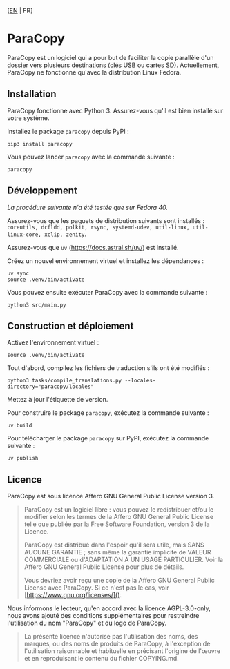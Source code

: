 [[EN](README.md) | FR]

# ParaCopy

ParaCopy est un logiciel qui a pour but de faciliter la copie parallèle d'un 
dossier vers plusieurs destinations (clés USB ou cartes SD).
Actuellement, ParaCopy ne fonctionne qu'avec la distribution Linux Fedora.

## Installation

ParaCopy fonctionne avec Python 3. Assurez-vous qu'il est bien installé sur votre système.

Installez le package `paracopy` depuis PyPI :
```shell
pip3 install paracopy
```

Vous pouvez lancer `paracopy` avec la commande suivante :
```shell
paracopy
```

## Développement

*La procédure suivante n'a été testée que sur Fedora 40.*

Assurez-vous que les paquets de distribution suivants sont installés :
`coreutils, dcfldd, polkit, rsync, systemd-udev, util-linux, util-linux-core, xclip, zenity`.

Assurez-vous que `uv` (https://docs.astral.sh/uv/) est installé.

Créez un nouvel environnement virtuel et installez les dépendances :
```shell
uv sync
source .venv/bin/activate
```

Vous pouvez ensuite exécuter ParaCopy avec la commande suivante :
```shell
python3 src/main.py
```

## Construction et déploiement

Activez l'environnement virtuel :
```shell
source .venv/bin/activate
```

Tout d'abord, compilez les fichiers de traduction s'ils ont été modifiés :
```shell
python3 tasks/compile_translations.py --locales-directory="paracopy/locales"
```

Mettez à jour l'étiquette de version.

Pour construire le package `paracopy`, exécutez la commande suivante :
```shell
uv build
```

Pour télécharger le package `paracopy` sur PyPI, exécutez la commande suivante :
```shell
uv publish
```

## Licence

ParaCopy est sous licence Affero GNU General Public License version 3.

> ParaCopy est un logiciel libre : vous pouvez le redistribuer et/ou le modifier selon les termes de la Affero GNU General Public License telle que publiée par la Free Software Foundation, version 3 de la Licence.
> 
> ParaCopy est distribué dans l'espoir qu'il sera utile, mais SANS AUCUNE GARANTIE ; sans même la garantie implicite de VALEUR COMMERCIALE ou d'ADAPTATION A UN USAGE PARTICULIER. Voir la Affero GNU General Public License pour plus de détails.
> 
> Vous devriez avoir reçu une copie de la Affero GNU General Public License avec ParaCopy. Si ce n'est pas le cas, voir [https://www.gnu.org/licenses/]().

Nous informons le lecteur, qu'en accord avec la licence AGPL-3.0-only, nous avons ajouté des conditions supplémentaires pour restreindre l'utilisation du nom "ParaCopy" et du logo de ParaCopy.

> La présente licence n'autorise pas l'utilisation des noms, des marques, ou des noms de produits de ParaCopy, à l'exception de l'utilisation raisonnable et habituelle en précisant l'origine de l'œuvre et en reproduisant le contenu du fichier COPYING.md.